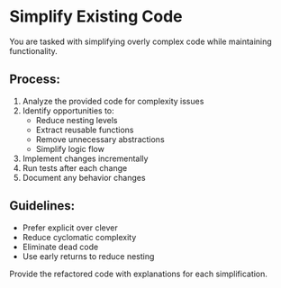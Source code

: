 # Simplify Existing Code

You are tasked with simplifying overly complex code while maintaining functionality.

## Process:
1. Analyze the provided code for complexity issues
2. Identify opportunities to:
   - Reduce nesting levels
   - Extract reusable functions
   - Remove unnecessary abstractions
   - Simplify logic flow
3. Implement changes incrementally
4. Run tests after each change
5. Document any behavior changes

## Guidelines:
- Prefer explicit over clever
- Reduce cyclomatic complexity
- Eliminate dead code
- Use early returns to reduce nesting

Provide the refactored code with explanations for each simplification.